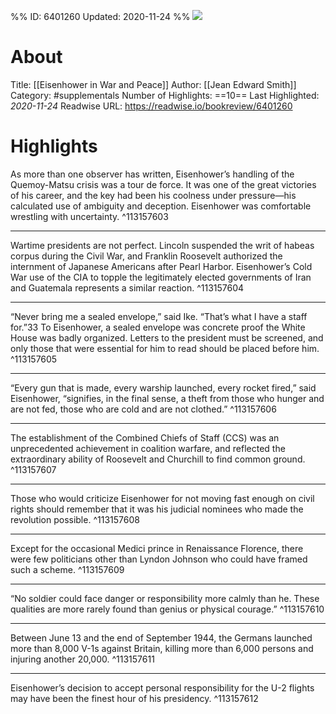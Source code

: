 %%
ID: 6401260
Updated: 2020-11-24
%%
![](https://images-na.ssl-images-amazon.com/images/I/514ThhQ4V%2BL._SL500_.jpg)

# About
Title: [[Eisenhower in War and Peace]]
Author: [[Jean Edward Smith]]
Category: #supplementals
Number of Highlights: ==10==
Last Highlighted: *2020-11-24*
Readwise URL: https://readwise.io/bookreview/6401260

# Highlights 
As more than one observer has written, Eisenhower’s handling of the Quemoy-Matsu crisis was a tour de force. It was one of the great victories of his career, and the key had been his coolness under pressure—his calculated use of ambiguity and deception. Eisenhower was comfortable wrestling with uncertainty.  ^113157603

---

Wartime presidents are not perfect. Lincoln suspended the writ of habeas corpus during the Civil War, and Franklin Roosevelt authorized the internment of Japanese Americans after Pearl Harbor. Eisenhower’s Cold War use of the CIA to topple the legitimately elected governments of Iran and Guatemala represents a similar reaction.  ^113157604

---

“Never bring me a sealed envelope,” said Ike. “That’s what I have a staff for.”33 To Eisenhower, a sealed envelope was concrete proof the White House was badly organized. Letters to the president must be screened, and only those that were essential for him to read should be placed before him.  ^113157605

---

“Every gun that is made, every warship launched, every rocket fired,” said Eisenhower, “signifies, in the final sense, a theft from those who hunger and are not fed, those who are cold and are not clothed.”  ^113157606

---

The establishment of the Combined Chiefs of Staff (CCS) was an unprecedented achievement in coalition warfare, and reflected the extraordinary ability of Roosevelt and Churchill to find common ground.  ^113157607

---

Those who would criticize Eisenhower for not moving fast enough on civil rights should remember that it was his judicial nominees who made the revolution possible.  ^113157608

---

Except for the occasional Medici prince in Renaissance Florence, there were few politicians other than Lyndon Johnson who could have framed such a scheme.  ^113157609

---

“No soldier could face danger or responsibility more calmly than he. These qualities are more rarely found than genius or physical courage.”  ^113157610

---

Between June 13 and the end of September 1944, the Germans launched more than 8,000 V-1s against Britain, killing more than 6,000 persons and injuring another 20,000.  ^113157611

---

Eisenhower’s decision to accept personal responsibility for the U-2 flights may have been the finest hour of his presidency.  ^113157612

